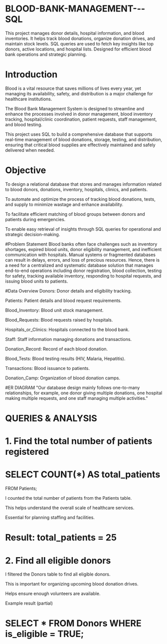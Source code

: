 # BLOOD-BANK-MANAGEMENT---SQL
This project manages donor details, hospital information, and blood inventories. It helps track blood donations, organize donation drives, and maintain stock levels. SQL queries are used to fetch key insights like top donors, active locations, and hospital lists. Designed for efficient blood bank operations and strategic planning.

# Introduction
Blood is a vital resource that saves millions of lives every year, yet managing its availability, safety, and distribution is a major challenge for healthcare institutions.

 The Blood Bank Management System is designed to streamline and enhance the processes involved in donor management, blood inventory tracking, hospital/clinic coordination, patient requests, staff management, and blood testing.

 This project uses SQL to build a comprehensive database that supports real-time management of blood donations, storage, testing, and distribution, ensuring that critical blood supplies are effectively maintained and safely delivered when needed.
 
# Objective
To design a relational database that stores and manages information related to blood donors, donations, inventory, hospitals, clinics, and patients.

To automate and optimize the process of tracking blood donations, tests, and supply to minimize wastage and enhance availability.

To facilitate efficient matching of blood groups between donors and patients during emergencies.

To enable easy retrieval of insights through SQL queries for operational and strategic decision-making.

#Problem Statement
Blood banks often face challenges such as inventory shortages, expired blood units, donor eligibility management, and inefficient communication with hospitals. Manual systems or fragmented databases can result in delays, errors, and loss of precious resources. Hence, there is a need for a centralized and systematic database solution that manages end-to-end operations including donor registration, blood collection, testing for safety, tracking available inventory, responding to hospital requests, and issuing blood units to patients.

#Data Overview
Donors: Donor details and eligibility tracking.

Patients: Patient details and blood request requirements.

Blood_Inventory: Blood unit stock management.

Blood_Requests: Blood requests raised by hospitals.

Hospitals_or_Clinics: Hospitals connected to the blood bank.

Staff: Staff information managing donations and transactions.

Donation_Record: Record of each blood donation.

Blood_Tests: Blood testing results (HIV, Malaria, Hepatitis).

Transactions: Blood issuance to patients.

Donation_Camp: Organization of blood donation camps.

#ER DIAGRAM
"Our database design mainly follows one-to-many relationships,  for example, one donor giving multiple donations, one hospital making multiple requests, and one staff managing multiple activities."

# QUERIES & ANALYSIS

# 1. Find the total number of patients registered

# SELECT COUNT(*) AS total_patients  
FROM Patients;

I counted the total number of patients from the Patients table.

This helps understand the overall scale of healthcare services.

Essential for planning staffing and facilities.

# Result: total_patients = 25


# 2. Find all eligible donors
I filtered the Donors table to find all eligible donors.

This is important for organizing upcoming blood donation drives.

Helps ensure enough volunteers are available.

Example result (partial)
# SELECT * FROM Donors WHERE is_eligible = TRUE;

